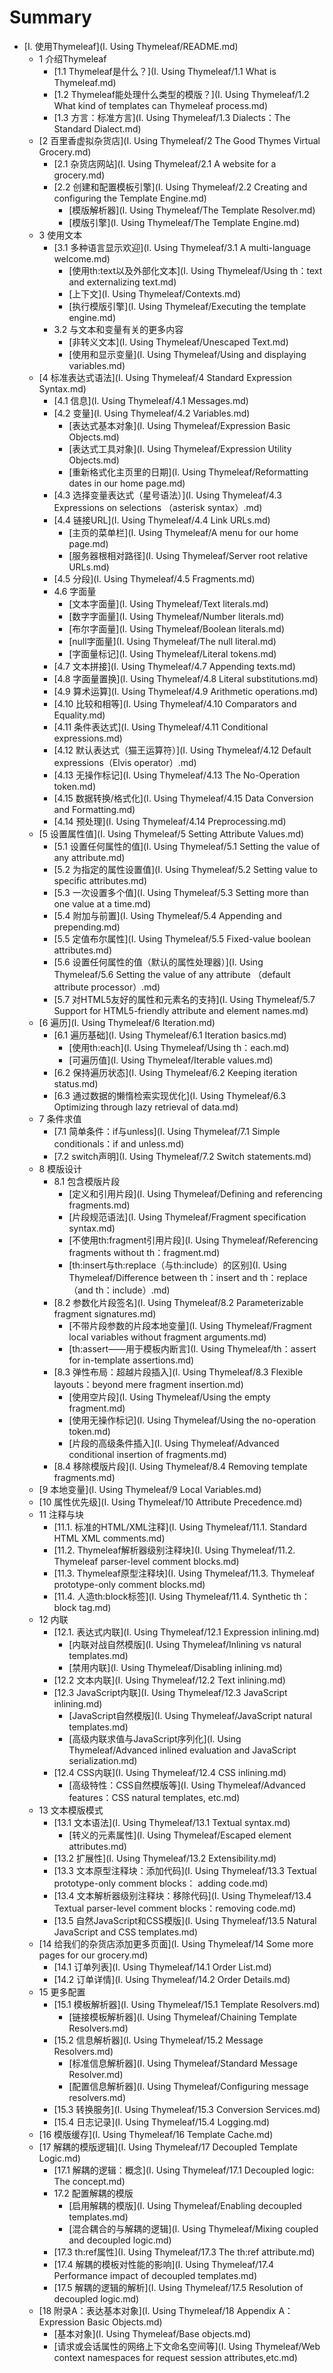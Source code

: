 # Summary

* [I. 使用Thymeleaf](I. Using Thymeleaf/README.md)
    * 1 介绍Thymeleaf
        * [1.1 Thymeleaf是什么？](I. Using Thymeleaf/1.1 What is Thymeleaf.md)
        * [1.2 Thymeleaf能处理什么类型的模版？](I. Using Thymeleaf/1.2 What kind of templates can Thymeleaf process.md)
        * [1.3 方言：标准方言](I. Using Thymeleaf/1.3 Dialects：The Standard Dialect.md)
    * [2 百里香虚拟杂货店](I. Using Thymeleaf/2 The Good Thymes Virtual Grocery.md)
        * [2.1 杂货店网站](I. Using Thymeleaf/2.1 A website for a grocery.md)
        * [2.2 创建和配置模板引擎](I. Using Thymeleaf/2.2 Creating and configuring the Template Engine.md)
        	* [模版解析器](I. Using Thymeleaf/The Template Resolver.md)
        	* [模版引擎](I. Using Thymeleaf/The Template Engine.md)
    * 3 使用文本
        * [3.1 多种语言显示欢迎](I. Using Thymeleaf/3.1 A multi-language welcome.md)
        	* [使用th:text以及外部化文本](I. Using Thymeleaf/Using th：text and externalizing text.md)
            * [上下文](I. Using Thymeleaf/Contexts.md)
            * [执行模版引擎](I. Using Thymeleaf/Executing the template engine.md)
        * 3.2 与文本和变量有关的更多内容
            * [非转义文本](I. Using Thymeleaf/Unescaped Text.md)
            * [使用和显示变量](I. Using Thymeleaf/Using and displaying variables.md)
    * [4 标准表达式语法](I. Using Thymeleaf/4 Standard Expression Syntax.md)
        * [4.1 信息](I. Using Thymeleaf/4.1 Messages.md)
        * [4.2 变量](I. Using Thymeleaf/4.2 Variables.md)
            * [表达式基本对象](I. Using Thymeleaf/Expression Basic Objects.md)
            * [表达式工具对象](I. Using Thymeleaf/Expression Utility Objects.md)
            * [重新格式化主页里的日期](I. Using Thymeleaf/Reformatting dates in our home page.md)
        * [4.3 选择变量表达式（星号语法）](I. Using Thymeleaf/4.3 Expressions on selections （asterisk syntax）.md)
        * [4.4 链接URL](I. Using Thymeleaf/4.4 Link URLs.md)
            * [主页的菜单栏](I. Using Thymeleaf/A menu for our home page.md)
            * [服务器根相对路径](I. Using Thymeleaf/Server root relative URLs.md)
        * [4.5 分段](I. Using Thymeleaf/4.5 Fragments.md)
        * 4.6 字面量
            * [文本字面量](I. Using Thymeleaf/Text literals.md)
            * [数字字面量](I. Using Thymeleaf/Number literals.md)
            * [布尔字面量](I. Using Thymeleaf/Boolean literals.md)
            * [null字面量](I. Using Thymeleaf/The null literal.md)
            * [字面量标记](I. Using Thymeleaf/Literal tokens.md)
        * [4.7 文本拼接](I. Using Thymeleaf/4.7 Appending texts.md)
        * [4.8 字面量置换](I. Using Thymeleaf/4.8 Literal substitutions.md)
        * [4.9 算术运算](I. Using Thymeleaf/4.9 Arithmetic operations.md)
        * [4.10 比较和相等](I. Using Thymeleaf/4.10 Comparators and Equality.md)
        * [4.11 条件表达式](I. Using Thymeleaf/4.11 Conditional expressions.md)
        * [4.12 默认表达式（猫王运算符）](I. Using Thymeleaf/4.12 Default expressions（Elvis operator）.md)
        * [4.13 无操作标记](I. Using Thymeleaf/4.13 The No-Operation token.md)
        * [4.15 数据转换/格式化](I. Using Thymeleaf/4.15 Data Conversion and Formatting.md)
        * [4.14 预处理](I. Using Thymeleaf/4.14 Preprocessing.md)
    * [5 设置属性值](I. Using Thymeleaf/5 Setting Attribute Values.md)
        * [5.1 设置任何属性的值](I. Using Thymeleaf/5.1 Setting the value of any attribute.md)
        * [5.2 为指定的属性设置值](I. Using Thymeleaf/5.2 Setting value to specific attributes.md)
        * [5.3 一次设置多个值](I. Using Thymeleaf/5.3 Setting more than one value at a time.md)
        * [5.4 附加与前置](I. Using Thymeleaf/5.4 Appending and prepending.md)
        * [5.5 定值布尔属性](I. Using Thymeleaf/5.5 Fixed-value boolean attributes.md)
        * [5.6 设置任何属性的值（默认的属性处理器）](I. Using Thymeleaf/5.6 Setting the value of any attribute （default attribute processor）.md)
        * [5.7 对HTML5友好的属性和元素名的支持](I. Using Thymeleaf/5.7 Support for HTML5-friendly attribute and element names.md)
    * [6 遍历](I. Using Thymeleaf/6 Iteration.md)
        * [6.1 遍历基础](I. Using Thymeleaf/6.1 Iteration basics.md)
            * [使用th:each](I. Using Thymeleaf/Using th：each.md)
            * [可遍历值](I. Using Thymeleaf/Iterable values.md)
        * [6.2 保持遍历状态](I. Using Thymeleaf/6.2 Keeping iteration status.md)
        * [6.3 通过数据的懒惰检索实现优化](I. Using Thymeleaf/6.3 Optimizing through lazy retrieval of data.md)
    * 7 条件求值
    	* [7.1 简单条件：if与unless](I. Using Thymeleaf/7.1 Simple conditionals：if and unless.md)
    	* [7.2 switch声明](I. Using Thymeleaf/7.2 Switch statements.md)
    * 8 模版设计
        * 8.1 包含模版片段
            * [定义和引用片段](I. Using Thymeleaf/Defining and referencing fragments.md)
            * [片段规范语法](I. Using Thymeleaf/Fragment specification syntax.md)
            * [不使用th:fragment引用片段](I. Using Thymeleaf/Referencing fragments without th：fragment.md)
            * [th:insert与th:replace（与th:include）的区别](I. Using Thymeleaf/Difference between th：insert and th：replace （and th：include）.md)
        * [8.2 参数化片段签名](I. Using Thymeleaf/8.2 Parameterizable fragment signatures.md)
            * [不带片段参数的片段本地变量](I. Using Thymeleaf/Fragment local variables without fragment arguments.md)
            * [th:assert——用于模板内断言](I. Using Thymeleaf/th：assert for in-template assertions.md)
        * [8.3 弹性布局：超越片段插入](I. Using Thymeleaf/8.3 Flexible layouts：beyond mere fragment insertion.md)
            * [使用空片段](I. Using Thymeleaf/Using the empty fragment.md)
            * [使用无操作标记](I. Using Thymeleaf/Using the no-operation token.md)
            * [片段的高级条件插入](I. Using Thymeleaf/Advanced conditional insertion of fragments.md)
        * [8.4 移除模版片段](I. Using Thymeleaf/8.4 Removing template fragments.md)
    * [9 本地变量](I. Using Thymeleaf/9 Local Variables.md)
    * [10 属性优先级](I. Using Thymeleaf/10 Attribute Precedence.md)
    * 11 注释与块
        * [11.1. 标准的HTML/XML注释](I. Using Thymeleaf/11.1. Standard HTML XML comments.md)
        * [11.2. Thymeleaf解析器级别注释块](I. Using Thymeleaf/11.2. Thymeleaf parser-level comment blocks.md)
        * [11.3. Thymeleaf原型注释块](I. Using Thymeleaf/11.3. Thymeleaf prototype-only comment blocks.md)
        * [11.4. 人造th:block标签](I. Using Thymeleaf/11.4. Synthetic th：block tag.md)
    * 12 内联
        * [12.1. 表达式内联](I. Using Thymeleaf/12.1 Expression inlining.md)
            * [内联对战自然模版](I. Using Thymeleaf/Inlining vs natural templates.md)
            * [禁用内联](I. Using Thymeleaf/Disabling inlining.md)
        * [12.2 文本内联](I. Using Thymeleaf/12.2 Text inlining.md)
        * [12.3 JavaScript内联](I. Using Thymeleaf/12.3 JavaScript inlining.md)
            * [JavaScript自然模版](I. Using Thymeleaf/JavaScript natural templates.md)
            * [高级内联求值与JavaScript序列化](I. Using Thymeleaf/Advanced inlined evaluation and JavaScript serialization.md)
        * [12.4 CSS内联](I. Using Thymeleaf/12.4 CSS inlining.md)
            * [高级特性：CSS自然模版等](I. Using Thymeleaf/Advanced features：CSS natural templates, etc.md)
    * 13 文本模版模式
        * [13.1 文本语法](I. Using Thymeleaf/13.1 Textual syntax.md)
            * [转义的元素属性](I. Using Thymeleaf/Escaped element attributes.md)
        * [13.2 扩展性](I. Using Thymeleaf/13.2 Extensibility.md)
        * [13.3 文本原型注释块：添加代码](I. Using Thymeleaf/13.3 Textual prototype-only comment blocks： adding code.md)
        * [13.4 文本解析器级别注释块：移除代码](I. Using Thymeleaf/13.4 Textual parser-level comment blocks：removing code.md)
        * [13.5 自然JavaScript和CSS模版](I. Using Thymeleaf/13.5 Natural JavaScript and CSS templates.md)
    * [14 给我们的杂货店添加更多页面](I. Using Thymeleaf/14 Some more pages for our grocery.md)
        * [14.1 订单列表](I. Using Thymeleaf/14.1 Order List.md)
        * [14.2 订单详情](I. Using Thymeleaf/14.2 Order Details.md)
    * 15 更多配置
        * [15.1 模板解析器](I. Using Thymeleaf/15.1 Template Resolvers.md)
            * [链接模板解析器](I. Using Thymeleaf/Chaining Template Resolvers.md)
        * [15.2 信息解析器](I. Using Thymeleaf/15.2 Message Resolvers.md)
            * [标准信息解析器](I. Using Thymeleaf/Standard Message Resolver.md)
            * [配置信息解析器](I. Using Thymeleaf/Configuring message resolvers.md)
        * [15.3 转换服务](I. Using Thymeleaf/15.3 Conversion Services.md)
        * [15.4 日志记录](I. Using Thymeleaf/15.4 Logging.md)
    * [16 模版缓存](I. Using Thymeleaf/16 Template Cache.md)
    * [17 解耦的模版逻辑](I. Using Thymeleaf/17 Decoupled Template Logic.md)
        * [17.1 解耦的逻辑：概念](I. Using Thymeleaf/17.1 Decoupled logic: The concept.md)
        * 17.2 配置解耦的模版
            * [启用解耦的模版](I. Using Thymeleaf/Enabling decoupled templates.md)
            * [混合耦合的与解耦的逻辑](I. Using Thymeleaf/Mixing coupled and decoupled logic.md)
        * [17.3 th:ref属性](I. Using Thymeleaf/17.3 The th:ref attribute.md)
        * [17.4 解耦的模板对性能的影响](I. Using Thymeleaf/17.4 Performance impact of decoupled templates.md)
        * [17.5 解耦的逻辑的解析](I. Using Thymeleaf/17.5 Resolution of decoupled logic.md)
    * [18 附录A：表达基本对象](I. Using Thymeleaf/18 Appendix A：Expression Basic Objects.md)
        * [基本对象](I. Using Thymeleaf/Base objects.md)
        * [请求或会话属性的网络上下文命名空间等](I. Using Thymeleaf/Web context namespaces for request session attributes,etc.md)

